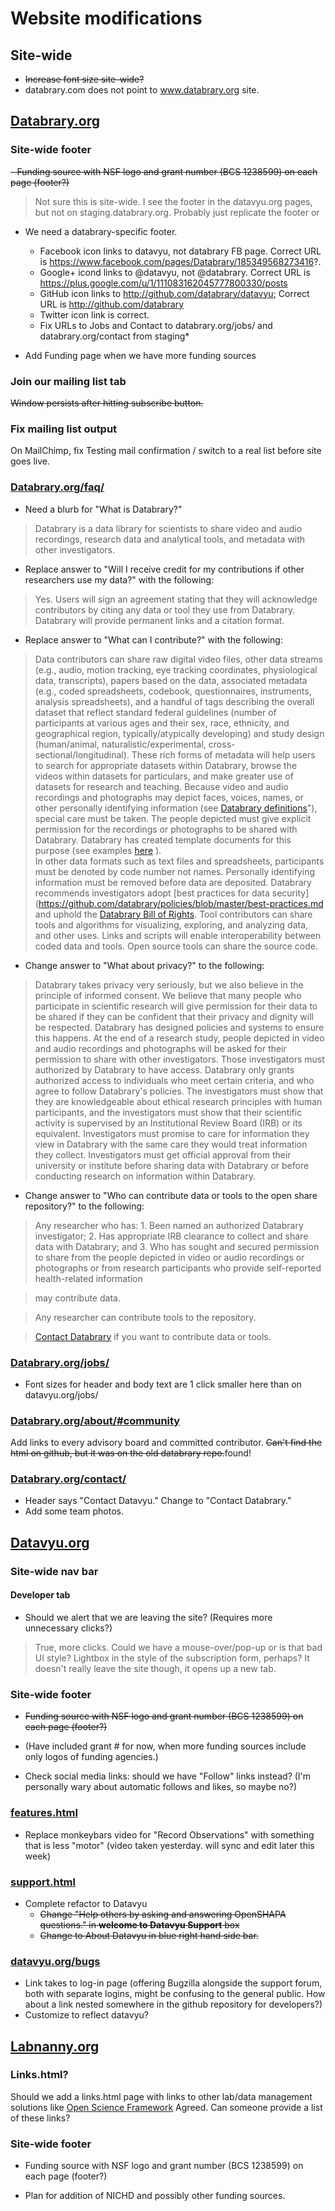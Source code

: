 # Website modifications

## Site-wide

- ~~Increase font size site-wide?~~
- databrary.com does not point to www.databrary.org site.

## [Databrary.org](http://databrary.org)

### Site-wide footer

~~- Funding source with NSF logo and grant number (BCS 1238599) on each page (footer?)~~
 >Not sure this is site-wide. I see the footer in the datavyu.org pages, but not on staging.databrary.org. Probably just replicate the footer or 

- We need a databrary-specific footer.
	- Facebook icon links to datavyu, not databrary FB page. Correct URL is https://www.facebook.com/pages/Databrary/185349568273416?.
	- Google+ icond links to @datavyu, not @databrary. Correct URL is https://plus.google.com/u/1/111083162045777800330/posts
	- GitHub icon links to http://github.com/databrary/datavyu; Correct URL is http://github.com/databrary
	- Twitter icon link is correct.
	- Fix URLs to Jobs and Contact to databrary.org/jobs/ and databrary.org/contact from staging*

- Add Funding page when we have more funding sources

### Join our mailing list tab

~~Window persists after hitting subscribe button.~~

### Fix mailing list output

On MailChimp, fix Testing mail confirmation / switch to a real list before site goes live.

### [Databrary.org/faq/](http://databrary.org/faq/)

- Need a blurb for "What is Databrary?"

> Databrary is a data library for scientists to share video and audio recordings, research data and analytical tools, and metadata with other investigators.

- Replace answer to "Will I receive credit for my contributions if other researchers use my data?" with the following:

> Yes. Users will sign an agreement stating that they will acknowledge contributors by citing any data or tool they use from Databrary. Databrary will provide permanent links and a citation format.

- Replace answer to "What can I contribute?" with the following:

> Data contributors can share raw digital video files, other data streams (e.g., audio, motion tracking, eye tracking coordinates, physiological data, transcripts), papers based on the data, associated metadata (e.g., coded spreadsheets, codebook, questionnaires, instruments, analysis spreadsheets), and a handful of tags describing the overall dataset that reflect standard federal guidelines (number of participants at various ages and their sex, race, ethnicity, and geographical region, typically/atypically developing) and study design (human/animal, naturalistic/experimental, cross-sectional/longitudinal). These rich forms of metadata will help users to search for appropriate datasets within Databrary, browse the videos within datasets for particulars, and make greater use of datasets for research and teaching. 
> Because video and audio recordings and photographs may depict faces, voices, names, or other personally identifying information (see [Databrary definitions](https://databrary.com/policies/definitions.md)"), special care must be taken. The people depicted must give explicit permission for the recordings or photographs to be shared with Databrary. Databrary has created template documents for this purpose (see examples [here](https://github.com/databrary/policies/) ).  
> In other data formats such as text files and spreadsheets, participants must be denoted by code number not names. Personally identifying information must be removed before data are deposited. Databrary recommends investigators adopt [best practices for data security](https://github.com/databrary/policies/blob/master/best-practices.md and uphold the [Databrary Bill of Rights](https://github.com/databrary/policies/blob/master/bill-of-rights.md).
> Tool contributors can share tools and algorithms for visualizing, exploring, and analyzing data, and other uses. Links and scripts will enable interoperability between coded data and tools. Open source tools can share the source code.

- Change answer to "What about privacy?" to the following:

> Databrary takes privacy very seriously, but we also believe in the principle of informed consent. We believe that many people who participate in scientific research will give permission for their data to be shared if they can be confident that their privacy and dignity will be respected. Databrary has designed policies and systems to ensure this happens.  At the end of a research study, people depicted in video and audio recordings and photographs will be asked for their permission to share with other investigators. Those investigators must authorized by Databrary to have access. Databrary only grants authorized access to individuals who meet certain criteria, and who agree to follow Databrary's policies. The investigators must show that they are knowledgeable about ethical research principles with human participants, and the investigators must show that their scientific activity is supervised by an Institutional Review Board (IRB) or its equivalent. Investigators must promise to care for information they view in Databrary with the same care they would treat information they collect. Investigators must get official approval from their university or institute before sharing data with Databrary or before conducting research on information within Databrary.

- Change answer to "Who can contribute data or tools to the open share repository?" to the following:

> Any researcher who has:
	1. Been named an authorized Databrary investigator;
	2. Has appropriate IRB clearance to collect and share data with Databrary; and
	3. Who has sought and secured permission to share from the people depicted in video or audio recordings or photographs or from research participants who provide self-reported health-related information

> may contribute data. 

> Any researcher can contribute tools to the repository.

> [Contact Databrary](http://databrary.org/contact/) if you want to contribute data or tools.

### [Databrary.org/jobs/](http://databrary.org/jobs/)

- Font sizes for header and body text are 1 click smaller here than on datavyu.org/jobs/

### [Databrary.org/about/#community](http://staging.databrary.org/about/#community)

Add links to every advisory board and committed contributor. ~~Can't find the html on github, but it was on the old databrary repo.~~found! 

### [Databrary.org/contact/](http://staging.databrary.org/contact/)

- Header says "Contact Datavyu." Change to "Contact Databrary."
- Add some team photos.

## [Datavyu.org](http://datavyu.org)

### Site-wide nav bar

#### Developer tab

- Should we alert that we are leaving the site? (Requires more unnecessary clicks?)

> True, more clicks. Could we have a mouse-over/pop-up or is that bad UI style? 
> Lightbox in the style of the subscription form, perhaps? It doesn't really leave the site though, it opens up a new tab.

### Site-wide footer

- ~~Funding source with NSF logo and grant number (BCS 1238599) on each page (footer?)~~

- (Have included grant # for now, when more funding sources include only logos of funding agencies.)

- Check social media links: should we have "Follow" links instead? (I'm personally wary about automatic follows and likes, so maybe no?)  

### [features.html](http://datavyu.org/features.html)

- Replace monkeybars video for "Record Observations" with something that is less "motor" (video taken yesterday. will sync and edit later this week)

### [support.html](http://datavyu.org/support.html)

- Complete refactor to Datavyu
	- ~~Change "Help others by asking and answering OpenSHAPA questions." in **welcome to Datavyu Support** box~~
	- ~~Change to About Datavyu in blue right hand side bar.~~
	 	
### [datavyu.org/bugs](http://datavyu.org/bugs/)

- Link takes to log-in page (offering Bugzilla alongside the support forum, both with separate logins, might be confusing to the general public. How about a link nested somewhere in the github repository for developers?)
- Customize to reflect datavyu?


## [Labnanny.org](http://labnanny.org)

### Links.html?

Should we add a links.html page with links to other lab/data management solutions like [Open Science Framework](http://openscienceframework.org/)
Agreed. Can someone provide a list of these links?

### Site-wide footer

- Funding source with NSF logo and grant number (BCS 1238599) on each page (footer?)

- Plan for addition of NICHD and possibly other funding sources.
